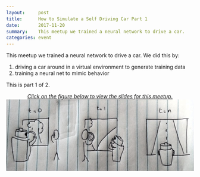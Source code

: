 ```yaml
---
layout:     post
title:      How to Simulate a Self Driving Car Part 1
date:       2017-11-20
summary:    This meetup we trained a neural network to drive a car.
categories: event
---
```


This meetup we trained a neural network to drive a car. We did this by:

1. driving a car around in a virtual environment to generate training data
2. training a neural net to mimic behavior

This is part 1 of 2. 
<p align="center" style="text-decoration:none;">
	<a href="https://docs.google.com/presentation/d/1MxCy4TDtdkeG0Mgfy66GwCSiFMq1hE1zj9oHWgKg-do/edit#slide=id.p">
		<i>Click on the figure below to view the slides for this meetup.</i>
		<img src="https://github.com/hawaiimachinelearning/hawaiimachinelearning.github.io/raw/master/slides/how_to_teach_a_robot_to_drive.jpg">
	</a>
</p>

